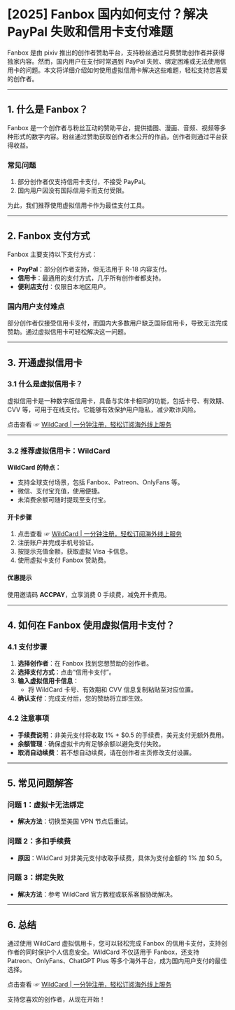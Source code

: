 # [2025] Fanbox 国内如何支付？解决 PayPal 失败和信用卡支付难题

Fanbox 是由 pixiv 推出的创作者赞助平台，支持粉丝通过月费赞助创作者并获得独家内容。然而，国内用户在支付时常遇到 PayPal 失败、绑定困难或无法使用信用卡的问题。本文将详细介绍如何使用虚拟信用卡解决这些难题，轻松支持您喜爱的创作者。

---

## 1. 什么是 Fanbox？

Fanbox 是一个创作者与粉丝互动的赞助平台，提供插图、漫画、音频、视频等多种形式的数字内容。粉丝通过赞助获取创作者未公开的作品，创作者则通过平台获得收益。

### 常见问题
1. 部分创作者仅支持信用卡支付，不接受 PayPal。
2. 国内用户因没有国际信用卡而支付受限。

为此，我们推荐使用虚拟信用卡作为最佳支付工具。

---

## 2. Fanbox 支付方式

Fanbox 主要支持以下支付方式：
- **PayPal**：部分创作者支持，但无法用于 R-18 内容支付。
- **信用卡**：最通用的支付方式，几乎所有创作者都支持。
- **便利店支付**：仅限日本地区用户。

### 国内用户支付难点
部分创作者仅接受信用卡支付，而国内大多数用户缺乏国际信用卡，导致无法完成赞助。通过虚拟信用卡可轻松解决这一问题。

---

## 3. 开通虚拟信用卡

### 3.1 什么是虚拟信用卡？

虚拟信用卡是一种数字版信用卡，具备与实体卡相同的功能，包括卡号、有效期、CVV 等，可用于在线支付。它能够有效保护用户隐私，减少欺诈风险。

点击查看 ☞ [WildCard | 一分钟注册，轻松订阅海外线上服务](https://bit.ly/bewildcard)

---

### 3.2 推荐虚拟信用卡：WildCard

**WildCard 的特点：**
- 支持全球支付场景，包括 Fanbox、Patreon、OnlyFans 等。
- 微信、支付宝充值，使用便捷。
- 未消费余额可随时提现至支付宝。

#### 开卡步骤
1. 点击查看 ☞ [WildCard | 一分钟注册，轻松订阅海外线上服务](https://bit.ly/bewildcard)
2. 注册账户并完成手机号验证。
3. 按提示充值金额，获取虚拟 Visa 卡信息。
4. 使用虚拟卡支付 Fanbox 赞助费。

#### 优惠提示
使用邀请码 **ACCPAY**，立享消费 0 手续费，减免开卡费用。

---

## 4. 如何在 Fanbox 使用虚拟信用卡支付？

### 4.1 支付步骤
1. **选择创作者**：在 Fanbox 找到您想赞助的创作者。
2. **选择支付方式**：点击“信用卡支付”。
3. **输入虚拟信用卡信息**：
   - 将 WildCard 卡号、有效期和 CVV 信息复制粘贴至对应位置。
4. **确认支付**：完成支付后，您的赞助将立即生效。

### 4.2 注意事项
- **手续费说明**：非美元支付将收取 1% + $0.5 的手续费，美元支付无额外费用。
- **余额管理**：确保虚拟卡内有足够余额以避免支付失败。
- **取消自动续费**：若不想自动续费，请在创作者主页修改支付设置。

---

## 5. 常见问题解答

### 问题 1：虚拟卡无法绑定
- **解决方法**：切换至美国 VPN 节点后重试。

### 问题 2：多扣手续费
- **原因**：WildCard 对非美元支付收取手续费，具体为支付金额的 1% 加 $0.5。

### 问题 3：绑定失败
- **解决方法**：参考 WildCard 官方教程或联系客服协助解决。

---

## 6. 总结

通过使用 WildCard 虚拟信用卡，您可以轻松完成 Fanbox 的信用卡支付，支持创作者的同时保护个人信息安全。WildCard 不仅适用于 Fanbox，还支持 Patreon、OnlyFans、ChatGPT Plus 等多个海外平台，成为国内用户支付的最佳选择。

点击查看 ☞ [WildCard | 一分钟注册，轻松订阅海外线上服务](https://bit.ly/bewildcard)

支持您喜欢的创作者，从现在开始！
